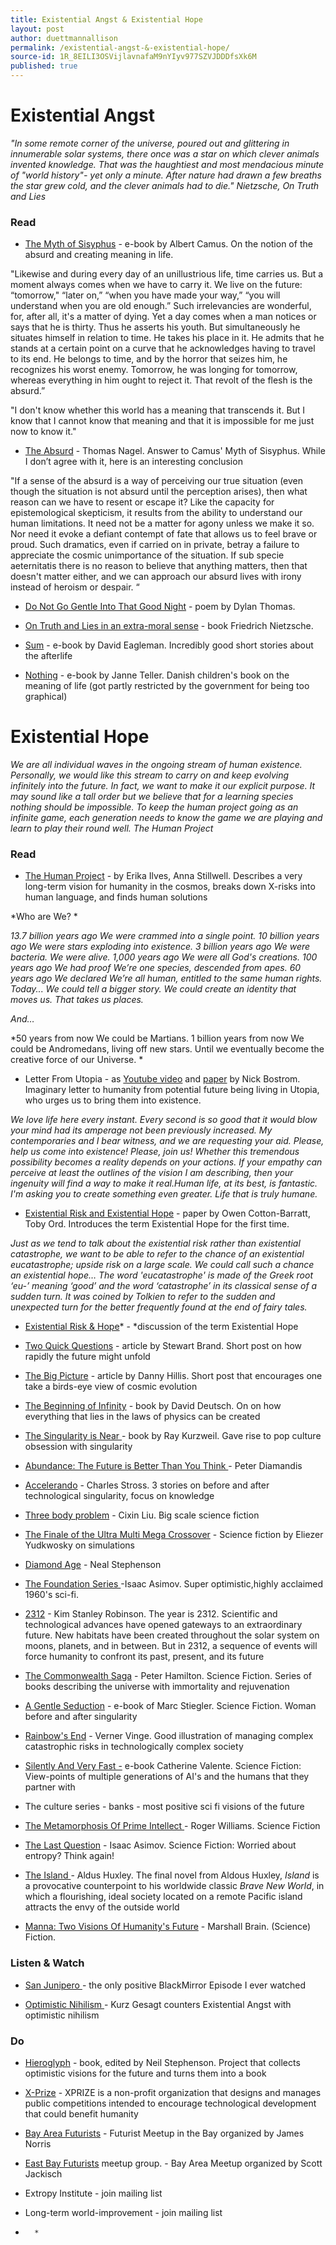 ```yaml
---
title: Existential Angst & Existential Hope
layout: post
author: duettmannallison
permalink: /existential-angst-&-existential-hope/
source-id: 1R_8EILI3OSVijlavnafaM9nYIyv977SZVJDDDfsXk6M
published: true
---
```

# Existential Angst

*"In some remote corner of the universe, poured out and glittering in innumerable solar systems, there once was a star on which clever animals invented knowledge. That was the haughtiest and most mendacious minute of "world history"- yet only a minute. After nature had drawn a few breaths the star grew cold, and the clever animals had to die." Nietzsche, On Truth and Lies*

### Read

* [The Myth of Sisyphus](https://ia801909.us.archive.org/15/items/AlbertCamusTheMythOfSisyphus/Albert%20Camus%20-%20The%20Myth%20Of%20Sisyphus.pdf) - e-book by Albert Camus. On the notion of the absurd and creating meaning in life. 

"Likewise and during every day of an unillustrious life, time carries us. But a moment always comes when we have to carry it. We live on the future: “tomorrow," “later on,” “when you have made your way,” “you will understand when you are old enough.” Such irrelevancies are wonderful, for, after all, it's a matter of dying. Yet a day comes when a man notices or says that he is thirty. Thus he asserts his youth. But simultaneously he situates himself in relation to time. He takes his place in it. He admits that he stands at a certain point on a curve that he acknowledges having to travel to its end. He belongs to time, and by the horror that seizes him, he recognizes his worst enemy. Tomorrow, he was longing for tomorrow, whereas everything in him ought to reject it. That revolt of the flesh is the absurd.” 

"I don't know whether this world has a meaning that transcends it. But I know that I cannot know that meaning and that it is impossible for me just now to know it."

* [The Absurd](https://philosophy.as.uky.edu/sites/default/files/The%20Absurd%20-%20Thomas%20Nagel.pdf) - Thomas Nagel. Answer to Camus' Myth of Sisyphus. While I don’t agree with it, here is an interesting conclusion

"If a sense of the absurd is a way of perceiving our true situation (even though the situation is not absurd until the perception arises), then what reason can we have to resent or escape it? Like the capacity for epistemological skepticism, it results from the ability to understand our human limitations. It need not be a matter for agony unless we make it so. Nor need it evoke a defiant contempt of fate that allows us to feel brave or proud. Such dramatics, even if carried on in private, betray a failure to appreciate the cosmic unimportance of the situation. If sub specie aeternitatis there is no reason to believe that anything matters, then that doesn't matter either, and we can approach our absurd lives with irony instead of heroism or despair. “

* [Do Not Go Gentle Into That Good Night](https://www.poets.org/poetsorg/poem/do-not-go-gentle-good-night) - poem by Dylan Thomas. 

* [On Truth and Lies in an extra-moral sense](http://ieas.unideb.hu/admin/file_7421.pdf) - book Friedrich Nietzsche. 

* [Sum](http://growingupinthecloud.weebly.com/uploads/1/2/8/8/12888976/eagleman_david_-_sum_selections.pdf) - e-book by David Eagleman. Incredibly good short stories about the afterlife 

* [Nothing](http://m-o-r-g-a-n.com/ezn/wp-content/uploads/2014/11/Teller_Janne-Nothing.pdf) - e-book by Janne Teller. Danish children's book on the meaning of life (got partly restricted by the government for being too graphical) 

# Existential Hope

*We are all individual waves in the ongoing stream of human existence. Personally, we would like this stream to carry on and keep evolving infinitely into the future. In fact, we want to make it our explicit purpose. It may sound like a tall order but we believe that for a learning species nothing should be impossible. To keep the human project going as an infinite game, each generation needs to know the game we are playing and learn to play their round well. The Human Project*

### Read

* [The Human Project](https://www.amazon.com/HUMAN-Project-Erika-Ilves-ebook/dp/B00BPTIXVS) - by Erika Ilves, Anna Stillwell. Describes a very long-term vision for humanity in the cosmos, breaks down X-risks into human language, and finds human solutions

*Who are We? *

*13.7 billion years ago We were crammed into a single point. 10 billion years ago We were stars exploding into existence. 3 billion years ago We were bacteria. We were alive. 1,000 years ago We were all God's creations.  100 years ago We had proof We’re one species, descended from apes.  60 years ago We declared We’re all human, entitled to the same human rights. Today... We could tell a bigger story. We could create an identity that moves us. That takes us places.*

*And…*

*50 years from now We could be Martians. 1 billion years from now We could be Andromedans, living off new stars.  Until we eventually become  the creative force of our Universe. *

* Letter From Utopia - as [Youtube video](https://www.youtube.com/watch?v=qCAWCuHI1YI) and [paper](https://nickbostrom.com/utopia.html) by Nick Bostrom. Imaginary letter to humanity from potential future being living in Utopia, who urges us to bring them into existence. 

*We love life here every instant.  Every second is so good that it would blow your mind had its amperage not been previously increased.  My contemporaries and I bear witness, and we are requesting your aid.  Please, help us come into existence!  Please, join us!  Whether this tremendous possibility becomes a reality depends on your actions.  If your empathy can perceive at least the outlines of the vision I am describing, then your ingenuity will find a way to make it real.Human life, at its best, is fantastic.  I'm asking you to create something even greater.  Life that is truly humane.*

* [Existential Risk and Existential Hope](https://www.fhi.ox.ac.uk/Existential-risk-and-existential-hope.pdf) - paper by Owen Cotton-Barratt, Toby Ord. Introduces the term Existential Hope for the first time. 

*Just as we tend to talk about the existential risk rather than existential catastrophe, we want to be able to refer to the chance of an existential eucatastrophe; upside risk on a large scale. We could call such a chance an existential hope… The word 'eucatastrophe' is made of the Greek root ‘eu-’ meaning ‘good’ and the word ‘catastrophe’ in its classical sense of a sudden turn. It was coined by Tolkien to refer to the sudden and unexpected turn for the better frequently found at the end of fairy tales.*

* [Existential Risk & Hope](http://lesswrong.com/lw/lit/existential_risk_and_existential_hope_definitions/)* - *discussion of the term Existential Hope

* [Two Quick Questions](http://longnow.org/essays/two-questions/) - article by Stewart Brand. Short post on how rapidly the future might unfold

* [The Big Picture](http://longnow.org/essays/big-picture/) - article by Danny Hillis. Short post that encourages one take a birds-eye view of cosmic evolution

* [The Beginning of Infinity](http://beginningofinfinity.com/) - book by David Deutsch. On on how everything that lies in the laws of physics can be created

* [The Singularity is Near ](http://stargate.inf.elte.hu/~seci/fun/Kurzweil,%20Ray%20-%20Singularity%20Is%20Near,%20The%20(hardback%20ed)%20%5Bv1.3%5D.pdf)- book by Ray Kurzweil. Gave rise to pop culture obsession with singularity

* [Abundance: The Future is Better Than You Think ](https://www.amazon.com/Abundance-Future-Better-Than-Think/dp/1451614217)- Peter Diamandis

* [Accelerando](https://www.goodreads.com/ebooks/download/17863.Accelerando) - Charles Stross. 3 stories on before and after technological singularity, focus on knowledge

* [Three body problem](https://www.amazon.com/Three-Body-Problem-Remembrance-Earths-Past-ebook/dp/B00IQO403K) - Cixin Liu. Big scale science fiction

* [The Finale of the Ultra Multi Mega Crossover](https://www.fanfiction.net/s/5389450/1/The-Finale-of-the-Ultimate-Meta-Mega-Crossover) - Science fiction by Eliezer Yudkwosky on simulations

* [Diamond Age](https://www.amazon.de/Diamond-Age-Neal-Stephenson/dp/0241953197) - Neal Stephenson

* [The Foundation Series ](https://www.amazon.com/Complete-Asimovs-Foundation-Foundations-Prelude/dp/B01EFDEMS8)-Isaac Asimov. Super optimistic,highly acclaimed 1960's sci-fi.

* [2312](https://www.amazon.com/2312-Kim-Stanley-Robinson-ebook/dp/B004RD8544) - Kim Stanley Robinson. The year is 2312. Scientific and technological advances have opened gateways to an extraordinary future. New habitats have been created throughout the solar system on moons, planets, and in between. But in 2312, a sequence of events will force humanity to confront its past, present, and its future

* [The Commonwealth Saga](https://www.overdrive.com/series/the-commonwealth-saga) - Peter Hamilton. Science Fiction. Series of books describing the universe with immortality and rejuvenation

* [A Gentle Seduction](http://www.skyhunter.com/marcs/GentleSeduction.html) - e-book of Marc Stiegler. Science Fiction. Woman before and after singularity

* [Rainbow's End](https://www.amazon.com/exec/obidos/ASIN/0812536363/downandoutint-20) - Verner Vinge. Good illustration of managing complex catastrophic risks in technologically complex society

* [Silently And Very Fast -](http://clarkesworldmagazine.com/valente_10_11/) e-book Catherine Valente. Science Fiction: View-points of multiple generations of AI's and the humans that they partner with

* The culture series - banks - most positive sci fi visions of the future

* [The Metamorphosis Of Prime Intellect ](http://localroger.com/prime-intellect/)- Roger Williams. Science Fiction

* [The Last Question](http://multivax.com/last_question.html) - Isaac Asimov. Science Fiction: Worried about entropy? Think again!

* [The Island ](https://www.huxley.net/island/aldoushuxley-island.pdf)- Aldus Huxley. The final novel from Aldous Huxley, *Island* is a provocative counterpoint to his worldwide classic *Brave New World*, in which a flourishing, ideal society located on a remote Pacific island attracts the envy of the outside world

* [Manna: Two Visions Of Humanity's Future](https://www.amazon.com/Manna-Two-Visions-Humanitys-Future-ebook/dp/B007HQH67U) - Marshall Brain. (Science) Fiction.

### Listen & Watch

* [San Junipero ](http://www.imdb.com/title/tt4538072/)- the only positive BlackMirror Episode I ever watched  

* [Optimistic Nihilism ](https://www.youtube.com/watch?v=MBRqu0YOH14)- Kurz Gesagt counters Existential Angst with optimistic nihilism

### Do

* [Hieroglyph](http://hieroglyph.asu.edu/book/hieroglyph/) - book, edited by Neil Stephenson. Project that collects optimistic visions for the future and turns them into a book 

* [X-Prize](https://www.xprize.org/) - XPRIZE is a non-profit organization that designs and manages public competitions intended to encourage technological development that could benefit humanity

* [Bay Area Futurists](https://www.meetup.com/de-DE/Futurist/events/231038672/?eventId=231038672&chapter_analytics_code=UA-74728731-1) - Futurist Meetup in the Bay organized by James Norris

* [East Bay Futurists](https://www.meetup.com/preview/East-Bay-Futurists) meetup group. - Bay Area Meetup organized by Scott Jackisch

* Extropy Institute - join mailing list

* Long-term world-improvement - join mailing list

*		*

				

			

		

